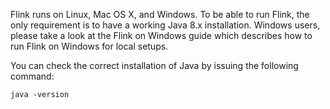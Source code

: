 Flink runs on Linux, Mac OS X, and Windows. To be able to run Flink, the only requirement is to have a working Java 8.x installation. Windows users, please take a look at the Flink on Windows guide which describes how to run Flink on Windows for local setups.

You can check the correct installation of Java by issuing the following command:
```
java -version
```
